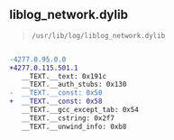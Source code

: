 ## liblog_network.dylib

> `/usr/lib/log/liblog_network.dylib`

```diff

-4277.0.95.0.0
+4277.0.115.501.1
   __TEXT.__text: 0x191c
   __TEXT.__auth_stubs: 0x130
-  __TEXT.__const: 0x50
+  __TEXT.__const: 0x58
   __TEXT.__gcc_except_tab: 0x54
   __TEXT.__cstring: 0x2f7
   __TEXT.__unwind_info: 0xb8

```

